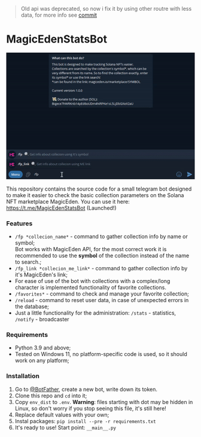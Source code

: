 > Old api was deprecated, so now i fix it by using other routre with less data, for more info see [commit](https://github.com/omssky/MagicEdenStatsBot/commit/96c95bf670749da914dd24a1dd5b1bf1f40dad32)

# MagicEdenStatsBot

![](https://github.com/omssky/MagicEdenStatsBot/blob/main/data/demo.gif)

This repository contains the source code for a small telegram bot designed to make it easier to check the basic collection parameters on the Solana NFT marketplace MagicEden.
You can use it here: https://t.me/MagicEdenStatsBot (Launched!)

### Features
* `/fp *collecion_name*` - command to gather collection info by name or symbol;  
Bot works with MagicEden API, for the most correct work it is recommended to use the **symbol** of the collection instead of the name to search.;  
* `/fp_link *collecion_me_link*` - command to gather collection info by it's MagicEden's link;
* For ease of use of the bot with collections with a complex/long character is implemented functionality of favorite collections.
* `/favorites*` - command to check and manage your favorite collection; 
* `/reload` - command to reset user data, in case of unexpected errors in the database;  
* Just a little functionality for the administration: `/stats` - statistics, `/notify` - broadcaster 

### Requirements
* Python 3.9 and above;
* Tested on Windows 11, no platform-specific code is used, so it should work on any platform;

### Installation  
1. Go to [@BotFather](https://t.me/telegram), create a new bot, write down its token.  
2. Clone this repo and `cd` into it;  
3. Copy `env_dist` to `.env`. **Warning**: files starting with dot may be hidden in Linux, 
so don't worry if you stop seeing this file, it's still here! 
4. Replace default values with your own;  
5. Instal packages: `pip install --pre -r requirements.txt`
6. It's ready to use! Start point: `__main__.py`
